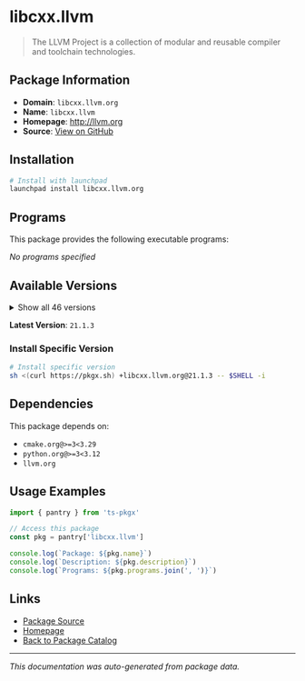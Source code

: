 # libcxx.llvm

> The LLVM Project is a collection of modular and reusable compiler and toolchain technologies.

## Package Information

- **Domain**: `libcxx.llvm.org`
- **Name**: `libcxx.llvm`
- **Homepage**: http://llvm.org
- **Source**: [View on GitHub](https://github.com/pkgxdev/pantry/tree/main/projects/libcxx.llvm.org/package.yml)

## Installation

```bash
# Install with launchpad
launchpad install libcxx.llvm.org
```

## Programs

This package provides the following executable programs:

*No programs specified*

## Available Versions

<details>
<summary>Show all 46 versions</summary>

- `21.1.3`, `21.1.2`, `21.1.1`, `21.1.0`, `20.1.8`
- `20.1.7`, `20.1.6`, `20.1.5`, `20.1.4`, `20.1.3`
- `20.1.2`, `20.1.1`, `20.1.0`, `19.1.7`, `19.1.6`
- `19.1.5`, `19.1.4`, `19.1.3`, `19.1.2`, `19.1.1`
- `19.1.0`, `18.1.8`, `18.1.7`, `18.1.6`, `18.1.4`
- `18.1.3`, `18.1.2`, `18.1.1`, `17.0.6`, `17.0.5`
- `17.0.4`, `17.0.3`, `17.0.2`, `17.0.1`, `16.0.6`
- `16.0.5`, `16.0.4`, `16.0.3`, `16.0.2`, `16.0.1`
- `15.0.7`, `15.0.6`, `14.0.6`, `14.0.3`, `13.0.1`
- `12.0.1`

</details>

**Latest Version**: `21.1.3`

### Install Specific Version

```bash
# Install specific version
sh <(curl https://pkgx.sh) +libcxx.llvm.org@21.1.3 -- $SHELL -i
```

## Dependencies

This package depends on:

- `cmake.org@>=3<3.29`
- `python.org@>=3<3.12`
- `llvm.org`

## Usage Examples

```typescript
import { pantry } from 'ts-pkgx'

// Access this package
const pkg = pantry['libcxx.llvm']

console.log(`Package: ${pkg.name}`)
console.log(`Description: ${pkg.description}`)
console.log(`Programs: ${pkg.programs.join(', ')}`)
```

## Links

- [Package Source](https://github.com/pkgxdev/pantry/tree/main/projects/libcxx.llvm.org/package.yml)
- [Homepage](http://llvm.org)
- [Back to Package Catalog](../../package-catalog.md)

---

*This documentation was auto-generated from package data.*
